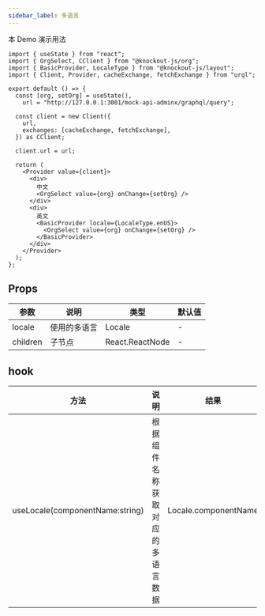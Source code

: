 ```yaml
---
sidebar_label: 多语言
---
```


本 Demo 演示用法

```tsx preview
import { useState } from "react";
import { OrgSelect, CClient } from "@knockout-js/org";
import { BasicProvider, LocaleType } from "@knockout-js/layout";
import { Client, Provider, cacheExchange, fetchExchange } from "urql";

export default () => {
  const [org, setOrg] = useState(),
    url = "http://127.0.0.1:3001/mock-api-adminx/graphql/query";

  const client = new Client({
    url,
    exchanges: [cacheExchange, fetchExchange],
  }) as CClient;

  client.url = url;

  return (
    <Provider value={client}>
      <div>
        中文
        <OrgSelect value={org} onChange={setOrg} />
      </div>
      <div>
        英文
        <BasicProvider locale={LocaleType.enUS}>
          <OrgSelect value={org} onChange={setOrg} />
        </BasicProvider>
      </div>
    </Provider>
  );
};
```

## Props

| 参数       | 说明     | 类型              | 默认值 |
|----------|--------|-----------------|-----|
| locale   | 使用的多语言 | Locale          | -   |
| children | 子节点    | React.ReactNode | -   |

## hook

| 方法                              | 说明               | 结果                   |
|---------------------------------|------------------|----------------------|
| useLocale(componentName:string) | 根据组件名称获取对应的多语言数据 | Locale.componentName |
